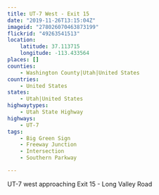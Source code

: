 ```yaml
---
title: UT-7 West - Exit 15
date: "2019-11-26T13:15:04Z"
imageid: "278026070463873199"
flickrid: "49263541513"
location:
    latitude: 37.113715
    longitude: -113.433564
places: []
counties:
    - Washington County|Utah|United States
countries:
    - United States
states:
    - Utah|United States
highwaytypes:
    - Utah State Highway
highways:
    - UT-7
tags:
    - Big Green Sign
    - Freeway Junction
    - Intersection
    - Southern Parkway

---
```

UT-7 west approaching Exit 15 - Long Valley Road